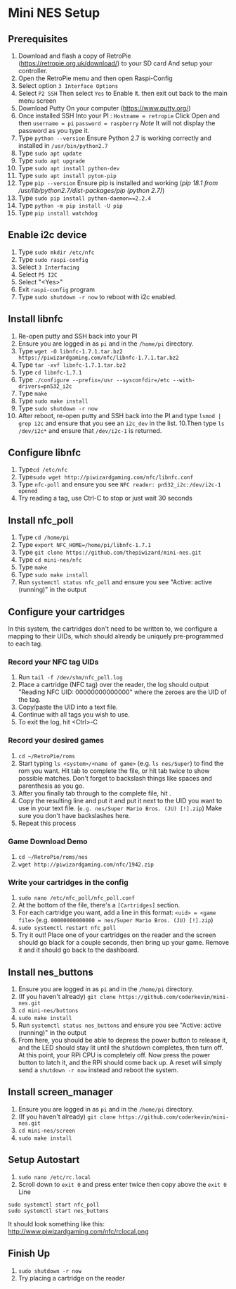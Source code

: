 # Mini NES Setup

## Prerequisites

1. Download and flash a copy of RetroPie (https://retropie.org.uk/download/) to your SD card And setup your controller.
2. Open the RetroPie menu and then open Raspi-Config
3. Select option `3 Interface Options`
4. Select `P2 SSH` Then select `Yes` to Enable it.  then exit out back to the main menu screen
5. Download Putty On your computer  (https://www.putty.org/)
6. Once installed SSH Into your PI : `Hostname = retropie` Click Open and then `username = pi` `password = raspberry` *Note* It will not display the password as you type it.
7.  Type `python --version` Ensure Python 2.7 is working correctly and installed in `/usr/bin/python2.7`
8.  Type `sudo apt update`
9.  Type `sudo apt upgrade`
10. Type `sudo apt install python-dev`
11. Type `sudo apt install pyton-pip`
12. Type `pip --version` Ensure pip is installed and working (*pip 18.1 from /usr/lib/python2.7/dist-packages/pip (python 2.7)*)
13. Type `sudo pip install python-daemon==2.2.4` 
14. Type `python -m pip install -U pip`
15. Type `pip install watchdog`

## Enable i2c device
1.  Type `sudo mkdir /etc/nfc`
2.  Type `sudo raspi-config`
3. Select `3 Interfacing`
4. Select `P5 I2C`
5. Select "\<Yes\>"
6. Exit `raspi-config` program
7.  Type `sudo shutdown -r now` to reboot with i2c enabled.

## Install libnfc
1. Re-open putty and SSH back into your PI
2. Ensure you are logged in as `pi` and in the `/home/pi` directory.
3.  Type `wget -O libnfc-1.7.1.tar.bz2 https://piwizardgaming.com/nfc/libnfc-1.7.1.tar.bz2`
3.  Type `tar -xvf libnfc-1.7.1.tar.bz2`
4.  Type `cd libnfc-1.7.1`
5.  Type `./configure --prefix=/usr --sysconfdir=/etc --with-drivers=pn532_i2c`
6.  Type `make`
7.  Type `sudo make install`
8.  Type `sudo shutdown -r now`
9. After reboot, re-open putty and SSH back into the PI and type `lsmod | grep i2c` and ensure that you see an `i2c_dev` in the list.
10.Then type `ls /dev/i2c*` and ensure that `/dev/i2c-1` is returned.

## Configure libnfc
1. Type`cd /etc/nfc`
2. Type`sudo wget http://piwizardgaming.com/nfc/libnfc.conf`
3. Type `nfc-poll` and ensure you see `NFC reader: pn532_i2c:/dev/i2c-1 opened`
4. Try reading a tag, use Ctrl-C to stop or just wait 30 seconds

## Install nfc_poll
1. Type `cd /home/pi`
2. Type `export NFC_HOME=/home/pi/libnfc-1.7.1`
3. Type `git clone https://github.com/thepiwizard/mini-nes.git`
4. Type `cd mini-nes/nfc`
5. Type `make`
6. Type `sudo make install`
7. Run `systemctl status nfc_poll` and ensure you see "Active: active (running)" in the output

## Configure your cartridges

In this system, the cartridges don't need to be written to, we configure a mapping to their UIDs, which should already be uniquely pre-programmed to each tag.

### Record your NFC tag UIDs
1. Run `tail -f /dev/shm/nfc_poll.log`
2. Place a cartridge (NFC tag) over the reader, the log should output "Reading NFC UID: 00000000000000" where the zeroes are the UID of the tag.
3. Copy/paste the UID into a text file.
4. Continue with all tags you wish to use.
5. To exit the log, hit \<Ctrl\>-C

### Record your desired games
1. `cd ~/RetroPie/roms`
2. Start typing `ls <system>/<name of game>` (e.g. `ls nes/Super`) to find the rom you want. Hit tab to complete the file, or hit tab twice to show possible matches. Don't forget to backslash things like spaces and parenthesis as you go.
3. After you finally tab through to the complete file, hit <enter>.
4. Copy the resulting line and put it and put it next to the UID you want to use in your text file. (`e.g. nes/Super Mario Bros. (JU) [!].zip`) Make sure you don't have backslashes here.
5. Repeat this process
  
### Game Download Demo ###
1. `cd ~/RetroPie/roms/nes`
2. `wget http://piwizardgaming.com/nfc/1942.zip`

### Write your cartridges in the config
1. `sudo nano /etc/nfc_poll/nfc_poll.conf`
2. At the bottom of the file, there's a `[Cartridges]` section.
3. For each cartridge you want, add a line in this format: `<uid> = <game file>` (e.g. `00000000000000 = nes/Super Mario Bros. (JU) [!].zip`)
4. `sudo systemctl restart nfc_poll`
5. Try it out! Place one of your cartridges on the reader and the screen should go black for a couple seconds, then bring up your game. Remove it and it should go back to the dashboard.

## Install nes_buttons
1. Ensure you are logged in as `pi` and in the `/home/pi` directory.
2. (If you haven't already) `git clone https://github.com/coderkevin/mini-nes.git`
3. `cd mini-nes/buttons`
4. `sudo make install`
5. Run `systemctl status nes_buttons` and ensure you see "Active: active (running)" in the output
6. From here, you should be able to depress the power button to release it, and the LED should stay lit until the shutdown completes, then turn off. At this point, your RPi CPU is completely off. Now press the power button to latch it, and the RPi should come back up. A reset will simply send a `shutdown -r now` instead and reboot the system.

## Install screen_manager
1. Ensure you are logged in as `pi` and in the `/home/pi` directory.
2. (If you haven't already) `git clone https://github.com/coderkevin/mini-nes.git`
3. `cd mini-nes/screen`
4. `sudo make install`

## Setup Autostart ##
1. `sudo nano /etc/rc.local`
2. Scroll down to `exit 0` and press enter twice then copy above the `exit 0` Line
```
sudo systemctl start nfc_poll
sudo systemctl start nes_buttons
```
It should look something like this: http://www.piwizardgaming.com/nfc/rclocal.png 
## Finish Up ##
1. `sudo shutdown -r now`
2.  Try placing a cartridge on the reader
  
